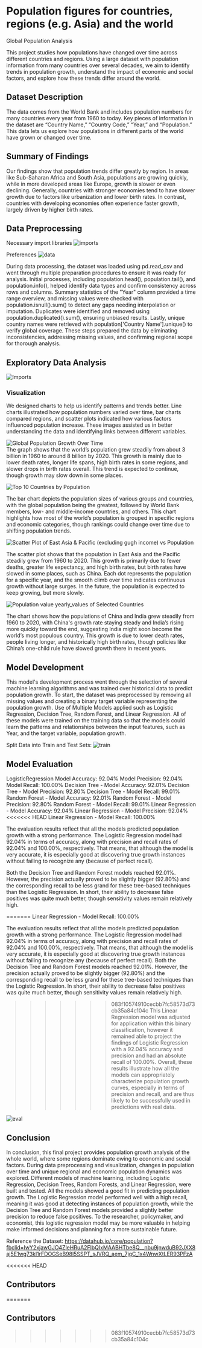 # Population figures for countries, regions (e.g. Asia) and the world

Global Population Analysis

This project studies how populations have changed over time across different countries and regions. Using a large dataset with population information from many countries over several decades, we aim to identify trends in population growth, understand the impact of economic and social factors, and explore how these trends differ around the world.

## Dataset Description

The data comes from the World Bank and includes population numbers for many countries every year from 1960 to today. Key pieces of information in the dataset are “Country Name,” “Country Code,” “Year,” and “Population.” This data lets us explore how populations in different parts of the world have grown or changed over time.

## Summary of Findings

Our findings show that population trends differ greatly by region. In areas like Sub-Saharan Africa and South Asia, populations are growing quickly, while in more developed areas like Europe, growth is slower or even declining. Generally, countries with stronger economies tend to have slower growth due to factors like urbanization and lower birth rates. In contrast, countries with developing economies often experience faster growth, largely driven by higher birth rates.

## Data Preprocessing
Necessary import libraries
![imports](./Images/imports.png)

Preferences
![data](./Images/data.png)

During data processing, the dataset was loaded using pd.read_csv and went through multiple preparation procedures to ensure it was ready for analysis. Initial processes, including population.head(), population.tail(), and population.info(), helped identify data types and confirm consistency across rows and columns. Summary statistics of the "Year" column provided a time range overview, and missing values were checked with population.isnull().sum() to detect any gaps needing interpolation or imputation. Duplicates were identified and removed using population.duplicated().sum(), ensuring unbiased results. Lastly, unique country names were retrieved with population['Country Name'].unique() to verify global coverage. These steps prepared the data by eliminating inconsistencies, addressing missing values, and confirming regional scope for thorough analysis.

## Exploratory Data Analysis

![Imports](./Images/eda.png)

### Visualization

We designed charts to help us identify patterns and trends better. Line charts illustrated how population numbers varied over time, bar charts compared regions, and scatter plots indicated how various factors influenced population increase. These images assisted us in better understanding the data and identifying links between different variables. 

![Global Population Growth Over Time](./Images/Img1.png)  
The graph shows that the world’s population grew steadily from about 3 billion in 1960 to around 8 billion by 2020. This growth is mainly due to lower death rates, longer life spans, high birth rates in some regions, and slower drops in birth rates overall. This trend is expected to continue, though growth may slow down in some places.

![Top 10 Countries by Population](./Images/Img2.png)

The bar chart depicts the population sizes of various groups and countries, with the global population being the greatest, followed by World Bank members, low- and middle-income countries, and others. This chart highlights how most of the world’s population is grouped in specific regions and economic categories, though rankings could change over time due to shifting population trends.  

![Scatter Plot of East Asia & Pacific (excluding gugh income) vs Population](./Images/Img3.png)  

The scatter plot shows that the population in East Asia and the Pacific steadily grew from 1960 to 2020. This growth is primarily due to fewer deaths, greater life expectancy, and high birth rates, but birth rates have slowed in some places, such as China. Each dot represents the population for a specific year, and the smooth climb over time indicates continuous growth without large surges. In the future, the population is expected to keep growing, but more slowly.

![Population value yearly_values of Selected Countries](./Images/Img4.png)  

The chart shows how the populations of China and India grew steadily from 1960 to 2020, with China's growth rate staying steady and India’s rising more quickly toward the end, suggesting India might soon become the world’s most populous country. This growth is due to lower death rates, people living longer, and historically high birth rates, though policies like China’s one-child rule have slowed growth there in recent years.

## Model Development

This model's development process went through the selection of several machine learning algorithms and was trained over historical data to predict population growth. To start, the dataset was preprocessed by removing all missing values and creating a binary target variable representing the population growth. Use of Multiple Models applied such as Logistic Regression, Decision Tree, Random Forest, and Linear Regression. All of these models were trained on the training data so that the models could learn the patterns and relationships between the input features, such as Year, and the target variable, population growth. 

Split Data into Train and Test Sets:
![train](./Images/train.png)

## Model Evaluation

LogisticRegression
Model Accuracy: 92.04%
Model Precision: 92.04%
Model Recall: 100.00%
Decision Tree - Model Accuracy: 92.01% 
Decision Tree - Model Precision: 92.80% 
Decision Tree - Model Recall: 99.01% 
Random Forest - Model Accuracy: 92.01% 
Random Forest - Model Precision: 92.80% 
Random Forest - Model Recall: 99.01% 
Linear Regression - Model Accuracy: 92.04% 
Linear Regression - Model Precision: 92.04% 
<<<<<<< HEAD
Linear Regression - Model Recall: 100.00%  

The evaluation results reflect that all the models predicted population growth with a strong performance. The Logistic Regression model had 92.04% in terms of accuracy, along with precision and recall rates of 92.04% and 100.00%, respectively. That means, that although the model is very accurate, it is especially good at discovering true growth instances without failing to recognize any (because of perfect recall).  

Both the Decision Tree and Random Forest models reached 92.01%. However, the precision actually proved to be slightly bigger (92.80%) and the corresponding recall to be less grand for these tree-based techniques than the Logistic Regression. In short, their ability to decrease false positives was quite much better, though sensitivity values remain relatively high.  

=======
Linear Regression - Model Recall: 100.00%

The evaluation results reflect that all the models predicted population growth with a strong performance. The Logistic Regression model had 92.04% in terms of accuracy, along with precision and recall rates of 92.04% and 100.00%, respectively. That means, that although the model is very accurate, it is especially good at discovering true growth instances without failing to recognize any (because of perfect recall).
Both the Decision Tree and Random Forest models reached 92.01%. However, the precision actually proved to be slightly bigger (92.80%) and the corresponding recall to be less grand for these tree-based techniques than the Logistic Regression. In short, their ability to decrease false positives was quite much better, though sensitivity values remain relatively high.
>>>>>>> 083f10574910cecbb7fc58573d73cb35a84c104c
This Linear Regression model was adjusted for application within this binary classification, however it remained able to project the findings of Logistic Regression with a 92.04% accuracy and precision and had an absolute recall of 100.00%.
Overall, these results illustrate how all the models can appropriately characterize population growth curves, especially in terms of precision and recall, and are thus likely to be successfully used in predictions with real data.

![eval](./Images/eval.png)

## Conclusion

In conclusion, this final project provides population growth analysis of the whole world, where some regions dominate owing to economic and social factors. During data preprocessing and visualization, changes in population over time and unique regional and economic population dynamics was explored. Different models of machine learning, including Logistic Regression, Decision Trees, Random Forests, and Linear Regression, were built and tested. All the models showed a good fit in predicting population growth. The Logistic Regression model performed well with a high recall, meaning it was good at detecting instances of population growth, while the Decision Tree and Random Forest models provided a slightly better precision to reduce false positives. To the researcher, policymaker, and economist, this logistic regression model may be more valuable in helping make informed decisions and planning for a more sustainable future.

Reference the Dataset: https://datahub.io/core/population?fbclid=IwY2xjawGJO4ZleHRuA2FlbQIxMAABHTbe8Q__nbu9jnwduB92JXX8aj5E1wg73kl1rFDOGSeB98l5SSPT_sJVRQ_aem_7jgC_1x4WnwXtLER93PFzA

<<<<<<< HEAD
## Contributors
=======
## Contributors
>>>>>>> 083f10574910cecbb7fc58573d73cb35a84c104c
